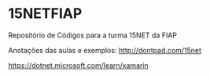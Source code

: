 # 15NETFIAP
Repositório de Códigos para a turma 15NET da FIAP

Anotações das aulas e exemplos: http://dontpad.com/15net

https://dotnet.microsoft.com/learn/xamarin

